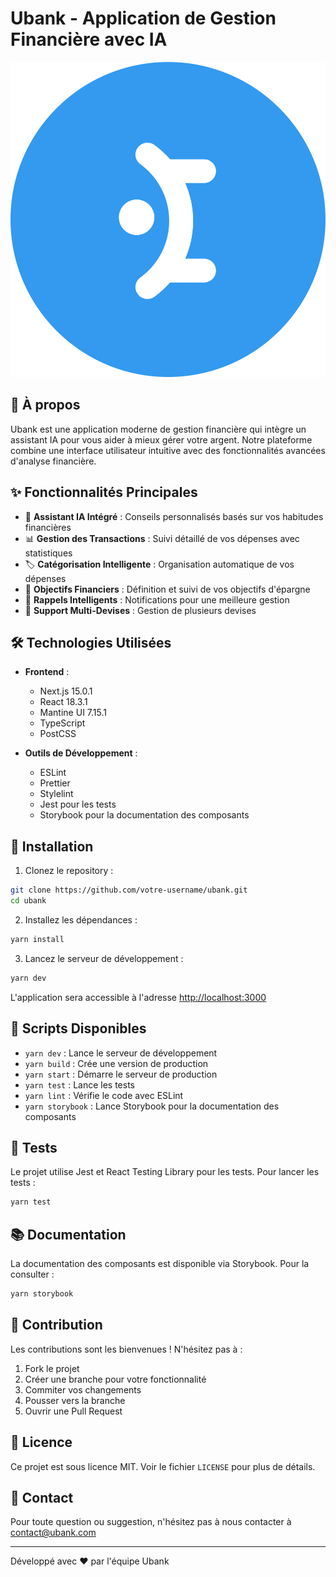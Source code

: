 # Ubank - Application de Gestion Financière avec IA

![Ubank Logo](public/favicon.svg)

## 📱 À propos

Ubank est une application moderne de gestion financière qui intègre un assistant IA pour vous aider à mieux gérer votre argent. Notre plateforme combine une interface utilisateur intuitive avec des fonctionnalités avancées d'analyse financière.

## ✨ Fonctionnalités Principales

- 🤖 **Assistant IA Intégré** : Conseils personnalisés basés sur vos habitudes financières
- 📊 **Gestion des Transactions** : Suivi détaillé de vos dépenses avec statistiques
- 🏷️ **Catégorisation Intelligente** : Organisation automatique de vos dépenses
- 🎯 **Objectifs Financiers** : Définition et suivi de vos objectifs d'épargne
- 🔔 **Rappels Intelligents** : Notifications pour une meilleure gestion
- 💱 **Support Multi-Devises** : Gestion de plusieurs devises

## 🛠️ Technologies Utilisées

- **Frontend** :

  - Next.js 15.0.1
  - React 18.3.1
  - Mantine UI 7.15.1
  - TypeScript
  - PostCSS

- **Outils de Développement** :
  - ESLint
  - Prettier
  - Stylelint
  - Jest pour les tests
  - Storybook pour la documentation des composants

## 🚀 Installation

1. Clonez le repository :

```bash
git clone https://github.com/votre-username/ubank.git
cd ubank
```

2. Installez les dépendances :

```bash
yarn install
```

3. Lancez le serveur de développement :

```bash
yarn dev
```

L'application sera accessible à l'adresse [http://localhost:3000](http://localhost:3000)

## 📝 Scripts Disponibles

- `yarn dev` : Lance le serveur de développement
- `yarn build` : Crée une version de production
- `yarn start` : Démarre le serveur de production
- `yarn test` : Lance les tests
- `yarn lint` : Vérifie le code avec ESLint
- `yarn storybook` : Lance Storybook pour la documentation des composants

## 🧪 Tests

Le projet utilise Jest et React Testing Library pour les tests. Pour lancer les tests :

```bash
yarn test
```

## 📚 Documentation

La documentation des composants est disponible via Storybook. Pour la consulter :

```bash
yarn storybook
```

## 🤝 Contribution

Les contributions sont les bienvenues ! N'hésitez pas à :

1. Fork le projet
2. Créer une branche pour votre fonctionnalité
3. Commiter vos changements
4. Pousser vers la branche
5. Ouvrir une Pull Request

## 📄 Licence

Ce projet est sous licence MIT. Voir le fichier `LICENSE` pour plus de détails.

## 📧 Contact

Pour toute question ou suggestion, n'hésitez pas à nous contacter à [contact@ubank.com](mailto:contact@ubank.com)

---

Développé avec ❤️ par l'équipe Ubank
